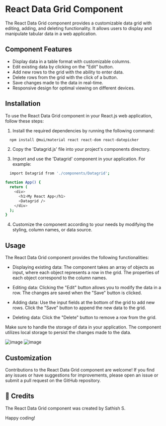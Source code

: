 # React Data Grid Component

The React Data Grid component provides a customizable data grid with editing, adding, and deleting functionality. It allows users to display and manipulate tabular data in a web application.
## Component Features

- Display data in a table format with customizable columns.
- Edit existing data by clicking on the "Edit" button.
- Add new rows to the grid with the ability to enter data.
- Delete rows from the grid with the click of a button.
- Save changes made to the data in real-time.
- Responsive design for optimal viewing on different devices.


## Installation
To use the React Data Grid component in your React.js web application, follow these steps:

1. Install the required dependencies by running the following command:

```bash
  npm install @mui/material react react-dom react-datepicker
```

2. Copy the 'Datagrid.js' file into your project's components directory.

3. Import and use the 'Datagrid' component in your application. For example:

```bash
  import Datagrid from './components/Datagrid';

function App() {
  return (
    <div>
      <h1>My React App</h1>
      <Datagrid />
    </div>
  );
}
```

4. Customize the component according to your needs by modifying the styling, column names, or data source.
## Usage

The React Data Grid component provides the following functionalities:

* Displaying existing data: The component takes an array of objects as input, where each object represents a row in the grid. The properties of each object correspond to the column names.

* Editing data: Clicking the "Edit" button allows you to modify the data in a row. The changes are saved when the "Save" button is clicked.

* Adding data: Use the input fields at the bottom of the grid to add new rows. Click the "Save" button to append the new data to the grid.

* Deleting data: Click the "Delete" button to remove a row from the grid.

Make sure to handle the storage of data in your application. The component utilizes local storage to persist the changes made to the data.

![image](https://user-images.githubusercontent.com/79044490/230316370-d38c3dd4-180c-4d47-a9da-2df77624ffc7.png)
![image](https://user-images.githubusercontent.com/79044490/230316457-8ee2a406-3745-4b0f-9475-c820de32b49d.png)

## Customization

Contributions to the React Data Grid component are welcome! If you find any issues or have suggestions for improvements, please open an issue or submit a pull request on the GitHub repository.


## 🚀 Credits

The React Data Grid component was created by Sathish S.

Happy coding!
